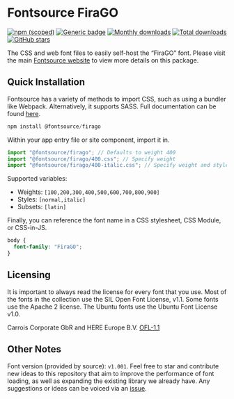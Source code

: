 # Fontsource FiraGO

[![npm (scoped)](https://img.shields.io/npm/v/@fontsource/firago?color=brightgreen)](https://www.npmjs.com/package/@fontsource/firago) [![Generic badge](https://img.shields.io/badge/fontsource-passing-brightgreen)](https://github.com/fontsource/fontsource) [![Monthly downloads](https://badgen.net/npm/dm/@fontsource/firago)](https://github.com/fontsource/fontsource) [![Total downloads](https://badgen.net/npm/dt/@fontsource/firago)](https://github.com/fontsource/fontsource) [![GitHub stars](https://img.shields.io/github/stars/fontsource/fontsource.svg?style=social&label=Star)](https://github.com/fontsource/fontsource/stargazers)

The CSS and web font files to easily self-host the “FiraGO” font. Please visit the main [Fontsource website](https://fontsource.org/fonts/firago) to view more details on this package.

## Quick Installation

Fontsource has a variety of methods to import CSS, such as using a bundler like Webpack. Alternatively, it supports SASS. Full documentation can be found [here](https://fontsource.org/docs/getting-started/introduction).

```javascript
npm install @fontsource/firago
```

Within your app entry file or site component, import it in.

```javascript
import "@fontsource/firago"; // Defaults to weight 400
import "@fontsource/firago/400.css"; // Specify weight
import "@fontsource/firago/400-italic.css"; // Specify weight and style

```

Supported variables:
- Weights: `[100,200,300,400,500,600,700,800,900]`
- Styles: `[normal,italic]`
- Subsets: `[latin]`

Finally, you can reference the font name in a CSS stylesheet, CSS Module, or CSS-in-JS.

```css
body {
  font-family: "FiraGO";
}
```

## Licensing
It is important to always read the license for every font that you use.
Most of the fonts in the collection use the SIL Open Font License, v1.1. Some fonts use the Apache 2 license. The Ubuntu fonts use the Ubuntu Font License v1.0.

Carrois Corporate GbR and HERE Europe B.V.
[OFL-1.1](https://github.com/bBoxType/FiraGO/blob/master/OFL.txt)

## Other Notes
Font version (provided by source): `v1.001`.
Feel free to star and contribute new ideas to this repository that aim to improve the performance of font loading, as well as expanding the existing library we already have. Any suggestions or ideas can be voiced via an [issue](https://github.com/fontsource/fontsource/issues).
